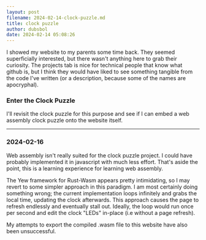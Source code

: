 ```yaml
---
layout: post
filename: 2024-02-14-clock-puzzle.md
title: clock puzzle
author: dubsbol
date: 2024-02-14 05:08:26
---
```

I showed my website to my parents some time back. They seemed superficially interested, but there wasn't anything here to grab their curiosity. The projects tab is nice for technical people that know what github is, but I think they would have liked to see something tangible from the code I've written (or a description, because some of the names are apocryphal).

### Enter the Clock Puzzle

I'll revisit the clock puzzle for this purpose and see if I can embed a web assembly clock puzzle onto the website itself.

---
### 2024-02-16
Web assembly isn't really suited for the clock puzzle project. I could have probably implemented it in javascript with much less effort. That's aside the point, this is a learning experience for learning web assembly.

The Yew framework for Rust-Wasm appears pretty intimidating, so I may revert to some simpler approach in this paradigm. I am most certainly doing something wrong; the current implementation loops infinitely and grabs the local time, updating the clock afterwards. This approach causes the page to refresh endlessly and eventually stall out. Ideally, the loop would run once per second and edit the clock "LEDs" in-place (i.e without a page refresh). 

My attempts to export the compiled .wasm file to this website have also been unsuccessful.